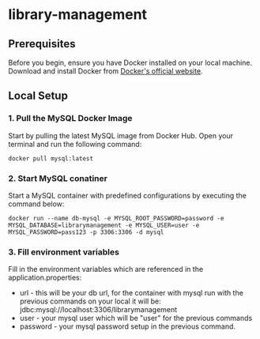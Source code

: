 # library-management
## Prerequisites
Before you begin, ensure you have Docker installed on your local machine. Download and install Docker from [Docker's official website](https://www.docker.com/products/docker-desktop).

## Local Setup

### 1. Pull the MySQL Docker Image
Start by pulling the latest MySQL image from Docker Hub. Open your terminal and run the following command:
```
docker pull mysql:latest
```
### 2. Start MySQL conatiner
Start a MySQL container with predefined configurations by executing the command below:
```
docker run --name db-mysql -e MYSQL_ROOT_PASSWORD=password -e MYSQL_DATABASE=librarymanagement -e MYSQL_USER=user -e MYSQL_PASSWORD=pass123 -p 3306:3306 -d mysql
```
### 3. Fill environment variables
Fill in the environment variables which are referenced in the application.properties:
* url - this will be your db url, for the container with mysql run with the previous commands on your local it will be: jdbc:mysql://localhost:3306/librarymanagement
* user - your mysql user which will be "user" for the previous commands
* password - your mysql password setup in the previous command. 


